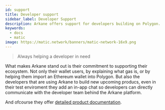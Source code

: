 ```yaml
---
id: support 
title: Developer support
sidebar_label: Developer Support
description: Arkane offers support for developers building on Polygon.
keywords:
  - docs
  - matic
image: https://matic.network/banners/matic-network-16x9.png
---
```

> Always helping a developer in need

What makes Arkane stand out is their commitment to supporting their ecosystem. Not only their wallet users, by explaining what gas is, or by helping them import an Ethereum wallet into Polygon. But also the developers that are using Arkane to build new upcoming producs, even in their test enviroment they add an in-app chat so developers can directly communicate with the developer team behind the Arkane platform. 

And ofcourse they offer [detailed product documentation](https://arkane.gitbook.io/widget/). 
